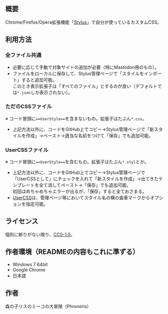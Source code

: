 ## 概要
Chrome/Firefox/Opera拡張機能「[Stylus](https://chrome.google.com/webstore/detail/stylus/clngdbkpkpeebahjckkjfobafhncgmne)」で自分が使っているカスタムCSS。

## 利用方法

### 全ファイル共通
+ 必要に応じて手動で対象サイトの追加が必要（特にMastodon用のもの）。
+ ファイルをローカルに保存して、Stylus管理ページで「スタイルをインポート」すると追加可能。  
  このとき表示拡張子は「すべてのファイル」とするのが良い（デフォルトでは`*.json`しか表示されない）。

### ただのCSSファイル
※ コード冒頭に`==UserStyle==`を含まないもの。拡張子はたぶん`*.css`。
+ 上記方法以外に、コードをGitHub上でコピー→Stylus管理ページで「新スタイルを作成」→ペースト→適当な名前をつけて「保存」でも追加可能。  
  
### UserCSSファイル
※ コード冒頭に`==UserStyle==`を含むもの。拡張子はたぶん`*.styl`とか。
+ 上記方法以外に、コードをGitHub上でコピー→Stylus管理ページで「UserCSSとして」にチェックを入れて「新スタイルを作成」→出てきたテンプレートを全て消してペースト→「保存」でも追加可能。  
  初回はめちゃめちゃエラーが出るが、「保存」すると全ておさまる。
+ [UserCSS](https://github.com/openstyles/stylus/wiki/UserCSS)は、管理ページ等においてスタイル名の横の歯車マークからオプションを指定可能。

## ライセンス
個別に断りがない限り、[CC0-1.0](http://creativecommons.org/publicdomain/zero/1.0/deed.ja)。

## 作者環境（READMEの内容もこれに準ずる）
+ Windows 7 64bit
+ Google Chrome
+ 日本語

## 作者
森の子リスのミーコの大冒険（Phroneris）
